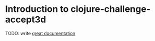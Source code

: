 # Introduction to clojure-challenge-accept3d

TODO: write [great documentation](http://jacobian.org/writing/what-to-write/)
